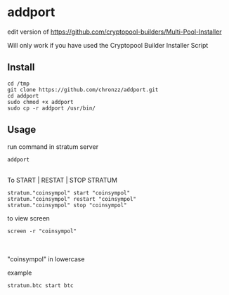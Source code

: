 # addport

edit version of https://github.com/cryptopool-builders/Multi-Pool-Installer


Will only work if you have used the Cryptopool Builder Installer Script

<div><h2>Install</h2></div>
<code>cd /tmp</code><br>
<code>git clone https://github.com/chronzz/addport.git</code><br>
<code>cd addport</code><br>
<code>sudo chmod +x addport</code><br>
<code>sudo cp -r addport /usr/bin/</code><br>

<div><h2>Usage</h2></div>
<p>run command in stratum server</p>
<code>addport</code>
<br><br>
<p>To START | RESTAT | STOP STRATUM</p>
<code>stratum."coinsympol" start "coinsympol"</code><br>
<code>stratum."coinsympol" restart "coinsympol"</code><br>
<code>stratum."coinsympol" stop "coinsympol"</code><br>
<p>to view screen</p>
<code>screen -r "coinsympol"</code><br>
<br><br>
<p>"coinsympol" in lowercase</p>
<p>example</p>
<code>stratum.btc start btc</code>

